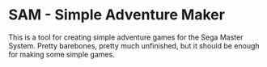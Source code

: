 SAM - Simple Adventure Maker
===

This is a tool for creating simple adventure games for the Sega Master System. Pretty barebones, pretty much unfinished, but it should be enough for making some simple games.